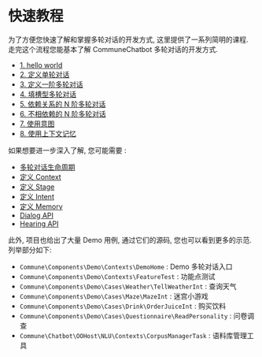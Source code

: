 # 快速教程

为了方便您快速了解和掌握多轮对话的开发方式, 这里提供了一系列简明的课程. 走完这个流程您能基本了解 CommuneChatbot 多轮对话的开发方式.

* [1. hello world](/zh-cn/lesions/helloworld.md)
* [2. 定义单轮对话](/zh-cn/lesions/single-turn-convo.md)
* [3. 定义一阶多轮对话](/zh-cn/lesions/first-order-convo.md)
* [4. 填槽型多轮对话](/zh-cn/lesions/slot-filling.md)
* [5. 依赖关系的 N 阶多轮对话](/zh-cn/lesions/n-order-convo.md)
* [6. 不相依赖的 N 阶多轮对话](/zh-cn/lesions/n-thread-convo.md)
* [7. 使用意图](/zh-cn/lesions/intent.md)
* [8. 使用上下文记忆](/zh-cn/lesions/memory.md)

如果想要进一步深入了解, 您可能需要 :

- [多轮对话生命周期](/zh-cn/dm-lifecircle.md)
- [定义 Context](/zh-cn/dm/context.md)
- [定义 Stage](/zh-cn/dm/stage.md)
- [定义 Intent](/zh-cn/dm/intent.md)
- [定义 Memory](/zh-cn/dm/memory.md)
- [Dialog API](/zh-cn/dm/dialog.md)
- [Hearing API](/zh-cn/dm/hearing.md)


此外, 项目也给出了大量 Demo 用例, 通过它们的源码, 您也可以看到更多的示范. 列举部分如下:

- ```Commune\Components\Demo\Contexts\DemoHome``` : Demo 多轮对话入口
- ```Commune\Components\Demo\Contexts\FeatureTest``` : 功能点测试
- ```Commune\Components\Demo\Cases\Weather\TellWeatherInt``` : 查询天气
- ```Commune\Components\Demo\Cases\Maze\MazeInt``` : 迷宫小游戏
- ```Commune\Components\Demo\Cases\Drink\OrderJuiceInt``` : 购买饮料
- ```Commune\Components\Demo\Cases\Questionnaire\ReadPersonality``` : 问卷调查
- ```Commune\Chatbot\OOHost\NLU\Contexts\CorpusManagerTask``` : 语料库管理工具






